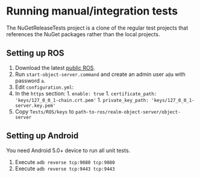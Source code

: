 # Running manual/integration tests

The NuGetReleaseTests project is a clone of the regular test projects that references the NuGet packages rather than the local projects.

## Setting up ROS

1. Download the latest [public ROS](https://realm.io/products/realm-mobile-platform/).
1. Run `start-object-server.command` and create an admin user `a@a` with password `a`.
1. Edit `configuration.yml`:
  1. In the `https` section:
    1. `enable: true`
    1. `certificate_path: 'keys/127_0_0_1-chain.crt.pem'`
    1. `private_key_path: 'keys/127_0_0_1-server.key.pem'`
1. Copy `Tests/ROS/keys` to `path-to-ros/realm-object-server/object-server`

## Setting up Android

You need Android 5.0+ device to run all unit tests.
1. Execute `adb reverse tcp:9080 tcp:9080`
1. Execute `adb reverse tcp:9443 tcp:9443`
